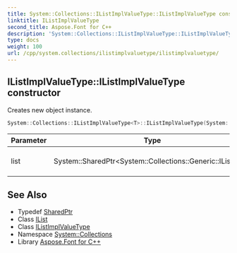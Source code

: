 ```yaml
---
title: System::Collections::IListImplValueType::IListImplValueType constructor
linktitle: IListImplValueType
second_title: Aspose.Font for C++
description: 'System::Collections::IListImplValueType::IListImplValueType constructor. Creates new object instance in C++.'
type: docs
weight: 100
url: /cpp/system.collections/ilistimplvaluetype/ilistimplvaluetype/
---
```

## IListImplValueType::IListImplValueType constructor


Creates new object instance.

```cpp
System::Collections::IListImplValueType<T>::IListImplValueType(System::SharedPtr<System::Collections::Generic::IList<T>> list)
```


| Parameter | Type | Description |
| --- | --- | --- |
| list | System::SharedPtr\<System::Collections::Generic::IList\<T\>\> | generic collection to wrap |

## See Also

* Typedef [SharedPtr](../../../system/sharedptr/)
* Class [IList](../../../system.collections.generic/ilist/)
* Class [IListImplValueType](../)
* Namespace [System::Collections](../../)
* Library [Aspose.Font for C++](../../../)

